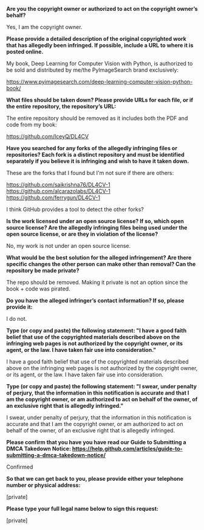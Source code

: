 **Are you the copyright owner or authorized to act on the copyright owner’s behalf?**

Yes, I am the copyright owner.

**Please provide a detailed description of the original copyrighted work that has allegedly been infringed. If possible, include a URL to where it is posted online.**

My book, Deep Learning for Computer Vision with Python, is authorized to be sold and distributed by me/the PyImageSearch brand exclusively:

https://www.pyimagesearch.com/deep-learning-computer-vision-python-book/

**What files should be taken down? Please provide URLs for each file, or if the entire repository, the repository’s URL:**

The entire repository should be removed as it includes both the PDF and code from my book:

https://github.com/IceyQ/DL4CV

**Have you searched for any forks of the allegedly infringing files or repositories? Each fork is a distinct repository and must be identified separately if you believe it is infringing and wish to have it taken down.**

These are the forks that I found but I'm not sure if there are others:

https://github.com/saikrishna76/DL4CV-1   
https://github.com/alcarazolabs/DL4CV-1   
https://github.com/ferrygun/DL4CV-1

I think GitHub provides a tool to detect the other forks?

**Is the work licensed under an open source license? If so, which open source license? Are the allegedly infringing files being used under the open source license, or are they in violation of the license?**

No, my work is not under an open source license.

**What would be the best solution for the alleged infringement? Are there specific changes the other person can make other than removal? Can the repository be made private?**

The repo should be removed. Making it private is not an option since the book + code was pirated.

**Do you have the alleged infringer’s contact information? If so, please provide it:**

I do not.

**Type (or copy and paste) the following statement: "I have a good faith belief that use of the copyrighted materials described above on the infringing web pages is not authorized by the copyright owner, or its agent, or the law. I have taken fair use into consideration."**

I have a good faith belief that use of the copyrighted materials described above on the infringing web pages is not authorized by the copyright owner, or its agent, or the law. I have taken fair use into consideration.

**Type (or copy and paste) the following statement: "I swear, under penalty of perjury, that the information in this notification is accurate and that I am the copyright owner, or am authorized to act on behalf of the owner, of an exclusive right that is allegedly infringed."**

I swear, under penalty of perjury, that the information in this notification is accurate and that I am the copyright owner, or am authorized to act on behalf of the owner, of an exclusive right that is allegedly infringed.

**Please confirm that you have you have read our Guide to Submitting a DMCA Takedown Notice: https://help.github.com/articles/guide-to-submitting-a-dmca-takedown-notice/**

Confirmed

**So that we can get back to you, please provide either your telephone number or physical address:**

[private]

**Please type your full legal name below to sign this request:**

[private]
